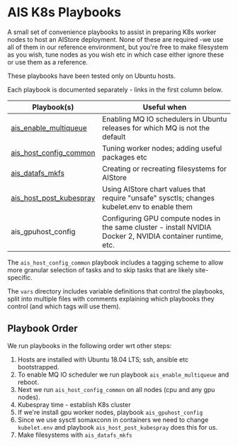 # AIS K8s Playbooks

A small set of convenience playbooks to assist in preparing K8s worker nodes to
host an AIStore deployment. None of these are required -we use all of them in our
reference environment, but you're free to make filesystem as you wish, tune nodes
as you wish etc in which case either ignore these or use them as a reference.

These playbooks have been tested only on Ubuntu hosts.

Each playbook is documented separately - links in the first column below.

Playbook(s) | Useful when
----------- | -----------
[ais_enable_multiqueue](docs/ais_enable_multiqueue.md) | Enabling MQ IO schedulers in Ubuntu releases for which MQ is not the default
[ais_host_config_common](docs/ais_host_config_common.md) | Tuning worker nodes; adding useful packages etc
[ais_datafs_mkfs](docs/ais_datafs.md) | Creating or recreating filesystems for AIStore
[ais_host_post_kubespray](docs/ais_host_post_kubespray.md) | Using AIStore chart values that require "unsafe" sysctls; changes kubelet.env to enable them
ais_gpuhost_config | Configuring GPU compute nodes in the same cluster - install NVIDIA Docker 2, NVIDIA container runtime, etc.

The `ais_host_config_common` playbook includes a tagging scheme to allow
more granular selection of tasks and to skip tasks that are likely site-specific.

The `vars` directory includes variable definitions that control the playbooks,
split into multiple files with comments explaining which playbooks they control
(and which tags will use them).

## Playbook Order

We run playbooks in the following order wrt other steps:

1. Hosts are installed with Ubuntu 18.04 LTS; ssh, ansible etc bootstrapped.
1. To enable MQ IO scheduler we run playbook `ais_enable_multiqueue` and reboot.
1. Next we run `ais_host_config_common` on all nodes (cpu and any gpu nodes).
1. Kubespray time - establish K8s cluster
1. If we're install gpu worker nodes, playbook `ais_gpuhost_config`
1. Since we use sysctl somaxconn in containers we need to change `kubelet.env` and playbook `ais_host_post_kubespray` does this for us.
1. Make filesystems with `ais_datafs_mkfs`